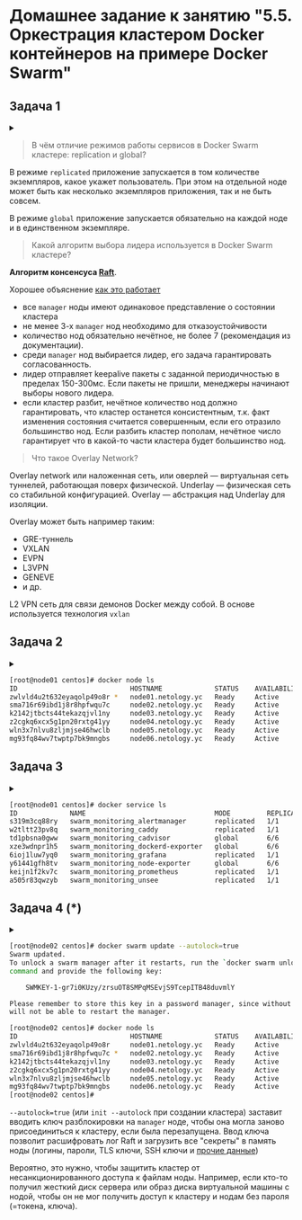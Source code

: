 # Домашнее задание к занятию "5.5. Оркестрация кластером Docker контейнеров на примере Docker Swarm"

## Задача 1

<details>
<summary> </summary>

> Дайте письменые ответы на следующие вопросы:
>
> - В чём отличие режимов работы сервисов в Docker Swarm кластере: replication и global?
> - Какой алгоритм выбора лидера используется в Docker Swarm кластере?
> - Что такое Overlay Network?

</details>

> В чём отличие режимов работы сервисов в Docker Swarm кластере: replication и global?

В режиме `replicated` приложение запускается в том количестве экземпляров, какое укажет пользователь. При этом на отдельной ноде может быть как несколько экземпляров приложения, так и не быть совсем.

В режиме `global` приложение запускается обязательно на каждой ноде и в единственном экземпляре.

> Какой алгоритм выбора лидера используется в Docker Swarm кластере?

**Алгоритм консенсуса [Raft](https://docs.docker.com/engine/swarm/raft/)**.

Хорошее объяснение [как это работает](http://thesecretlivesofdata.com/raft/)

- все `manager` ноды имеют одинаковое представление о состоянии кластера
- не менее 3-х `manager` нод необходимо для отказоустойчивости 
- количество нод обязательно нечётное, не более 7 (рекомендация из документации).
- среди `manager` нод выбирается лидер, его задача гарантировать согласованность.
- лидер отправляет keepalive пакеты с заданной периодичностью в пределах 150-300мс. Если пакеты не пришли, менеджеры начинают выборы нового лидера.
- если кластер разбит, нечётное количество нод должно гарантировать, что кластер останется консистентным, т.к. факт изменения состояния считается совершенным, если его отразило большинство нод. Если разбить кластер пополам, нечётное число гарантирует что в какой-то части кластера будет большинство нод.

> Что такое Overlay Network?

Overlay network или наложенная сеть, или оверлей — виртуальная сеть туннелей, работающая поверх физической.
Underlay — физическая сеть со стабильной конфигурацией.
Overlay — абстракция над Underlay для изоляции.

Overlay может быть например таким:
* GRE-туннель
* VXLAN
* EVPN
* L3VPN
* GENEVE
* и др.

L2 VPN сеть для связи демонов Docker между собой. В основе используется технология `vxlan`

## Задача 2


<details>
<summary> </summary>

> Создать ваш первый Docker Swarm кластер в Яндекс.Облаке
>
> Для получения зачета, вам необходимо предоставить скриншот из терминала (консоли), с выводом команды:
> ```
> docker node ls
> ```

</details>

```bash
[root@node01 centos]# docker node ls
ID                            HOSTNAME             STATUS    AVAILABILITY   MANAGER STATUS   ENGINE VERSION
zwlvld4u2t632eyaqolp49o8r *   node01.netology.yc   Ready     Active         Reachable        20.10.14
sma716r69ibd1j8r8hpfwqu7c     node02.netology.yc   Ready     Active         Leader           20.10.14
k2142jtbcts44tekazqjvl1ny     node03.netology.yc   Ready     Active         Reachable        20.10.14
z2cgkq6xcx5g1pn20rxtg41yy     node04.netology.yc   Ready     Active                          20.10.14
wln3x7nlvu8zljmjse46hwclb     node05.netology.yc   Ready     Active                          20.10.14
mg93fq84wv7twptp7bk9mngbs     node06.netology.yc   Ready     Active                          20.10.14
```

## Задача 3

<details>
<summary> </summary>

> Создать ваш первый, готовый к боевой эксплуатации кластер мониторинга, состоящий из стека микросервисов.
>
> Для получения зачета, вам необходимо предоставить скриншот из терминала (консоли), с выводом команды:
> ```
> docker service ls
> ```

</details>

```bash
[root@node01 centos]# docker service ls
ID             NAME                                MODE         REPLICAS   IMAGE                                          PORTS
s319m3cq88ry   swarm_monitoring_alertmanager       replicated   1/1        stefanprodan/swarmprom-alertmanager:v0.14.0
w2tltt23pv8q   swarm_monitoring_caddy              replicated   1/1        stefanprodan/caddy:latest                      *:3000->3000/tcp, *:9090->9090/tcp, *:9093-9094->9093-9094/tcp
td1pbsna0gww   swarm_monitoring_cadvisor           global       6/6        google/cadvisor:latest
xze3wdnpr1h5   swarm_monitoring_dockerd-exporter   global       6/6        stefanprodan/caddy:latest
6ioj1luw7yq0   swarm_monitoring_grafana            replicated   1/1        stefanprodan/swarmprom-grafana:5.3.4
y61441gfh8tv   swarm_monitoring_node-exporter      global       6/6        stefanprodan/swarmprom-node-exporter:v0.16.0
keijn1f2kv7c   swarm_monitoring_prometheus         replicated   1/1        stefanprodan/swarmprom-prometheus:v2.5.0
a505r83qwzyb   swarm_monitoring_unsee              replicated   1/1        cloudflare/unsee:v0.8.0
```

## Задача 4 (*)

<details>
<summary> </summary>

> Выполнить на лидере Docker Swarm кластера команду (указанную ниже) и дать письменное описание её функционала, что она делает и зачем она нужна:
> ```
> # см.документацию: https://docs.docker.com/engine/swarm/swarm_manager_locking/
> docker swarm update --autolock=true
> ```

</details>

```bash
[root@node02 centos]# docker swarm update --autolock=true
Swarm updated.
To unlock a swarm manager after it restarts, run the `docker swarm unlock`
command and provide the following key:

    SWMKEY-1-gr7i0KUzy/zrsuOT8SMPqMSEvjS9TcepITB48duvmlY

Please remember to store this key in a password manager, since without it you
will not be able to restart the manager.
```

```bash
[root@node02 centos]# docker node ls
ID                            HOSTNAME             STATUS    AVAILABILITY   MANAGER STATUS   ENGINE VERSION
zwlvld4u2t632eyaqolp49o8r     node01.netology.yc   Ready     Active         Reachable        20.10.14
sma716r69ibd1j8r8hpfwqu7c *   node02.netology.yc   Ready     Active         Reachable        20.10.14
k2142jtbcts44tekazqjvl1ny     node03.netology.yc   Ready     Active         Leader           20.10.14
z2cgkq6xcx5g1pn20rxtg41yy     node04.netology.yc   Ready     Active                          20.10.14
wln3x7nlvu8zljmjse46hwclb     node05.netology.yc   Ready     Active                          20.10.14
mg93fq84wv7twptp7bk9mngbs     node06.netology.yc   Ready     Active                          20.10.14
[root@node02 centos]#
```

`--autolock=true` (или `init --autolock` при создании кластера) заставит вводить ключ разблокировки на `manager` ноде, чтобы она могла заново присоединиться к кластеру, если была перезапущена. Ввод ключа позволит расшифровать лог Raft и загрузить все "секреты" в память ноды (логины, пароли, TLS ключи, SSH ключи и [прочие данные](https://docs.docker.com/engine/swarm/secrets/#about-secrets))

Вероятно, это нужно, чтобы защитить кластер от несанкционированного доступа к файлам ноды. Например, если кто-то получил жесткий диск сервера или образ диска виртуальной машины с нодой, чтобы он не мог получить доступ к кластеру и нодам без пароля (=токена, ключа).